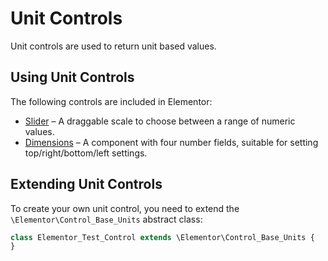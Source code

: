 # Unit Controls

<Badge type="tip" vertical="top" text="Elementor Core" /> <Badge type="warning" vertical="top" text="Basic" />

Unit controls are used to return unit based values.

## Using Unit Controls

The following controls are included in Elementor:

* [Slider](./classes/control-slider) – A draggable scale to choose between a range of numeric values.
* [Dimensions](./classes/control-dimensions) – A component with four number fields, suitable for setting top/right/bottom/left settings.

## Extending Unit Controls

To create your own unit control, you need to extend the `\Elementor\Control_Base_Units` abstract class:

```php {1}
class Elementor_Test_Control extends \Elementor\Control_Base_Units {
}
```

